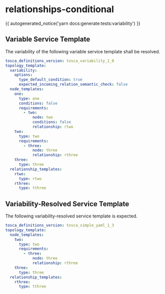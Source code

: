 # relationships-conditional

{{ autogenerated_notice('yarn docs:generate:tests:variability') }}


## Variable Service Template

The variability of the following variable service template shall be resolved.

```yaml linenums="1"
tosca_definitions_version: tosca_variability_1_0
topology_template:
  variability:
    options:
      type_default_condition: true
      expected_incoming_relation_semantic_check: false
  node_templates:
    one:
      type: one
      conditions: false
      requirements:
        - two:
            node: two
            conditions: false
            relationship: rtwo
    two:
      type: two
      requirements:
        - three:
            node: three
            relationship: rthree
    three:
      type: three
  relationship_templates:
    rtwo:
      type: rtwo
    rthree:
      type: tthree
```



## Variability-Resolved Service Template

The following variability-resolved service template is expected.

```yaml linenums="1"
tosca_definitions_version: tosca_simple_yaml_1_3
topology_template:
  node_templates:
    two:
      type: two
      requirements:
        - three:
            node: three
            relationship: rthree
    three:
      type: three
  relationship_templates:
    rthree:
      type: tthree
```

